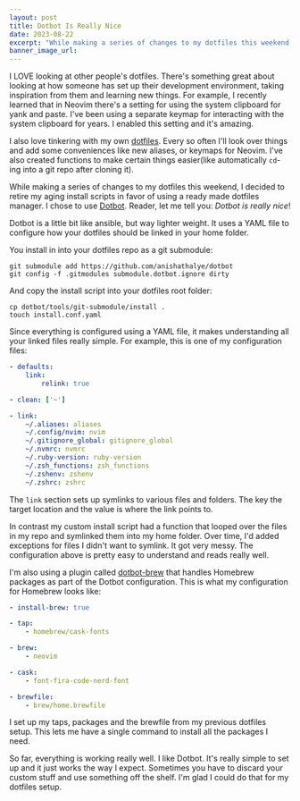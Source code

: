 ```yaml
---
layout: post
title: Dotbot Is Really Nice
date: 2023-08-22
excerpt: "While making a series of changes to my dotfiles this weekend, I decided to retire my aging install scripts in favor of using a ready made dotfiles manager. I chose to use Dotbot. Reader, let me tell you: Dotbot is really nice! Dotbot is a little bit like ansible, but way lighter weight. It uses a YAML file to configure how your dotfiles should be linked in your home folder."
banner_image_url:
---
```


I LOVE looking at other people's dotfiles. There's something great about looking at how someone has set up their development environment, taking inspiration from them and learning new things. For example, I recently learned that in Neovim there's a setting for using the system clipboard for yank and paste. I've been using a separate keymap for interacting with the system clipboard for years. I enabled this setting and it's amazing. 

I also love tinkering with my own [dotfiles](https://github.com/eliseshaffer/dotfiles). Every so often I'll look over things and add some conveniences like new aliases, or keymaps for Neovim. I've also created functions to make certain things easier(like automatically `cd`-ing into a git repo after cloning it). 

While making a series of changes to my dotfiles this weekend, I decided to retire my aging install scripts in favor of using a ready made dotfiles manager. I chose to use [Dotbot](https://github.com/anishathalye/dotbot#getting-started). Reader, let me tell you: *Dotbot is really nice*!

Dotbot is a little bit like ansible, but way lighter weight. It uses a YAML file to configure how your dotfiles should be linked in your home folder.

You install in into your dotfiles repo as a git submodule:
```shell
git submodule add https://github.com/anishathalye/dotbot
git config -f .gitmodules submodule.dotbot.ignore dirty
```

And copy the install script into your dotfiles root folder:
```shell
cp dotbot/tools/git-submodule/install .
touch install.conf.yaml
```

Since everything is configured using a YAML file, it makes understanding all your linked files really simple. For example, this is one of my configuration files:

```yaml
- defaults:
    link:
        relink: true

- clean: ['~']

- link:
    ~/.aliases: aliases
    ~/.config/nvim: nvim
    ~/.gitignore_global: gitignore_global
    ~/.nvmrc: nvmrc
    ~/.ruby-version: ruby-version
    ~/.zsh_functions: zsh_functions
    ~/.zshenv: zshenv
    ~/.zshrc: zshrc
```

The `link` section sets up symlinks to various files and folders. The key the target location and the value is where the link points to. 

In contrast my custom install script had a function that looped over the files in my repo and symlinked them into my home folder. Over time, I'd added exceptions for files I didn't want to symlink. It got very messy. The configuration above is pretty easy to understand and reads really well.

I'm also using a plugin called [dotbot-brew](https://github.com/eliseshaffer/dotbot-brew) that handles Homebrew packages as part of the Dotbot configuration. This is what my configuration for Homebrew looks like:

```yaml
- install-brew: true

- tap:
    - homebrew/cask-fonts

- brew: 
    - neovim

- cask:
    - font-fira-code-nerd-font

- brewfile:
    - brew/home.brewfile
```

I set up my taps, packages and the brewfile from my previous dotfiles setup. This lets me have a single command to install all the packages I need. 

So far, everything is working really well. I like Dotbot. It's really simple to set up and it just works the way I expect. Sometimes you have to discard your custom stuff and use something off the shelf. I'm glad I could do that for my dotfiles setup.
